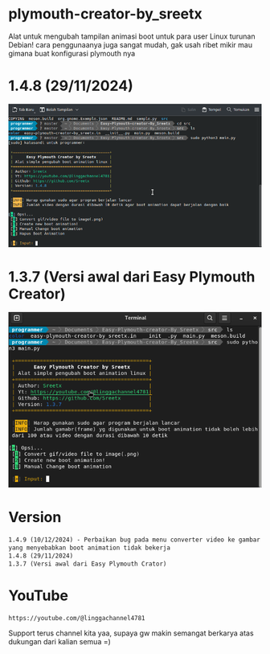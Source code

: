 # plymouth-creator-by_sreetx

Alat untuk mengubah tampilan animasi boot untuk para user Linux turunan Debian!
cara penggunaanya juga sangat mudah, gak usah ribet mikir mau gimana buat konfigurasi plymouth nya

# 1.4.8 (29/11/2024)

![1.4.8](https://raw.githubusercontent.com/Sreetx/Easy-plymouth-creator/refs/heads/master/1.4.8.png)

# 1.3.7 (Versi awal dari Easy Plymouth Creator)

![Easy Plymouth Creator by Sreetx](https://github.com/Sreetx/Easy-plymouth-creator/blob/master/easy%20plymouth%20creator.png?raw=true)

# Version

    1.4.9 (10/12/2024) - Perbaikan bug pada menu converter video ke gambar yang menyebabkan boot animation tidak bekerja
    1.4.8 (29/11/2024)
    1.3.7 (Versi awal dari Easy Plymouth Crator)

# YouTube 

    https://youtube.com/@linggachannel4781

Support terus channel kita yaa, supaya gw makin semangat berkarya atas dukungan dari kalian semua =)
